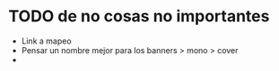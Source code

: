 # TODO de no cosas no importantes

- Link a mapeo
- Pensar un nombre mejor para los banners > mono > cover
-
